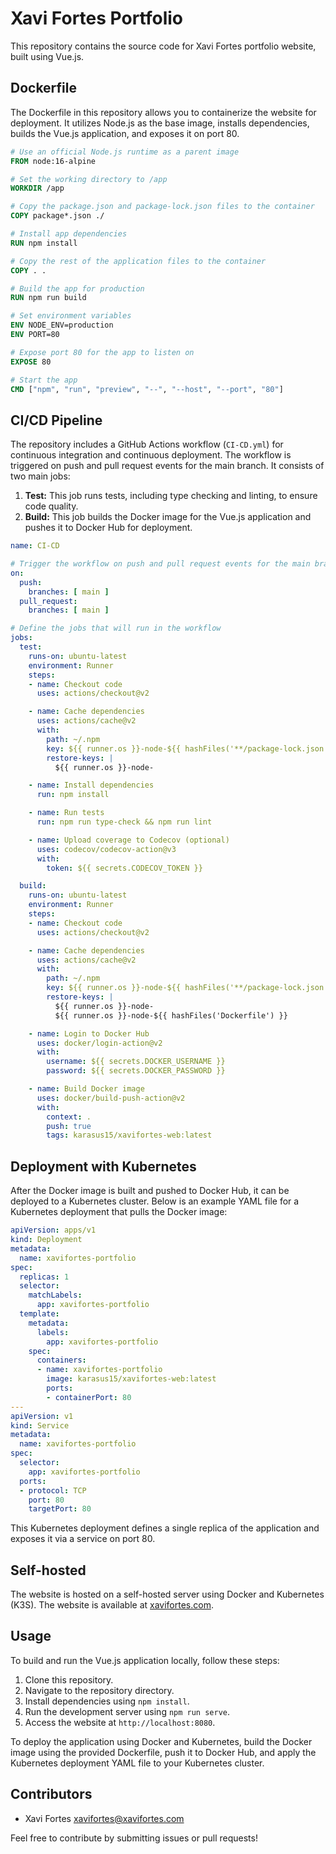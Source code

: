 # Xavi Fortes Portfolio

This repository contains the source code for Xavi Fortes portfolio website, built using Vue.js.

## Dockerfile

The Dockerfile in this repository allows you to containerize the website for deployment. It utilizes Node.js as the base image, installs dependencies, builds the Vue.js application, and exposes it on port 80.

```Dockerfile
# Use an official Node.js runtime as a parent image
FROM node:16-alpine

# Set the working directory to /app
WORKDIR /app

# Copy the package.json and package-lock.json files to the container
COPY package*.json ./

# Install app dependencies
RUN npm install

# Copy the rest of the application files to the container
COPY . .

# Build the app for production
RUN npm run build

# Set environment variables
ENV NODE_ENV=production
ENV PORT=80

# Expose port 80 for the app to listen on
EXPOSE 80

# Start the app
CMD ["npm", "run", "preview", "--", "--host", "--port", "80"]
```

## CI/CD Pipeline

The repository includes a GitHub Actions workflow (`CI-CD.yml`) for continuous integration and continuous deployment. The workflow is triggered on push and pull request events for the main branch. It consists of two main jobs:

1. **Test:** This job runs tests, including type checking and linting, to ensure code quality.
2. **Build:** This job builds the Docker image for the Vue.js application and pushes it to Docker Hub for deployment.

```yaml
name: CI-CD

# Trigger the workflow on push and pull request events for the main branch
on:
  push:
    branches: [ main ]
  pull_request:
    branches: [ main ]

# Define the jobs that will run in the workflow
jobs:
  test:
    runs-on: ubuntu-latest
    environment: Runner
    steps:
    - name: Checkout code
      uses: actions/checkout@v2

    - name: Cache dependencies
      uses: actions/cache@v2
      with:
        path: ~/.npm
        key: ${{ runner.os }}-node-${{ hashFiles('**/package-lock.json') }}
        restore-keys: |
          ${{ runner.os }}-node-

    - name: Install dependencies
      run: npm install

    - name: Run tests
      run: npm run type-check && npm run lint

    - name: Upload coverage to Codecov (optional)
      uses: codecov/codecov-action@v3
      with:
        token: ${{ secrets.CODECOV_TOKEN }}

  build:
    runs-on: ubuntu-latest
    environment: Runner
    steps:
    - name: Checkout code
      uses: actions/checkout@v2

    - name: Cache dependencies
      uses: actions/cache@v2
      with:
        path: ~/.npm
        key: ${{ runner.os }}-node-${{ hashFiles('**/package-lock.json') }}-${{ hashFiles('Dockerfile') }}
        restore-keys: |
          ${{ runner.os }}-node-
          ${{ runner.os }}-node-${{ hashFiles('Dockerfile') }}

    - name: Login to Docker Hub
      uses: docker/login-action@v2
      with:
        username: ${{ secrets.DOCKER_USERNAME }}
        password: ${{ secrets.DOCKER_PASSWORD }}

    - name: Build Docker image
      uses: docker/build-push-action@v2
      with:
        context: .
        push: true
        tags: karasus15/xavifortes-web:latest
```

## Deployment with Kubernetes

After the Docker image is built and pushed to Docker Hub, it can be deployed to a Kubernetes cluster. Below is an example YAML file for a Kubernetes deployment that pulls the Docker image:

```yaml
apiVersion: apps/v1
kind: Deployment
metadata:
  name: xavifortes-portfolio
spec:
  replicas: 1
  selector:
    matchLabels:
      app: xavifortes-portfolio
  template:
    metadata:
      labels:
        app: xavifortes-portfolio
    spec:
      containers:
      - name: xavifortes-portfolio
        image: karasus15/xavifortes-web:latest
        ports:
        - containerPort: 80
---
apiVersion: v1
kind: Service
metadata:
  name: xavifortes-portfolio
spec:
  selector:
    app: xavifortes-portfolio
  ports:
  - protocol: TCP
    port: 80
    targetPort: 80
```

This Kubernetes deployment defines a single replica of the application and exposes it via a service on port 80.

## Self-hosted

The website is hosted on a self-hosted server using Docker and Kubernetes (K3S). The website is available at [xavifortes.com](https://xavifortes.com).

## Usage

To build and run the Vue.js application locally, follow these steps:

1. Clone this repository.
2. Navigate to the repository directory.
3. Install dependencies using `npm install`.
4. Run the development server using `npm run serve`.
5. Access the website at `http://localhost:8080`.

To deploy the application using Docker and Kubernetes, build the Docker image using the provided Dockerfile, push it to Docker Hub, and apply the Kubernetes deployment YAML file to your Kubernetes cluster.

## Contributors

- Xavi Fortes <xavifortes@xavifortes.com>

Feel free to contribute by submitting issues or pull requests!